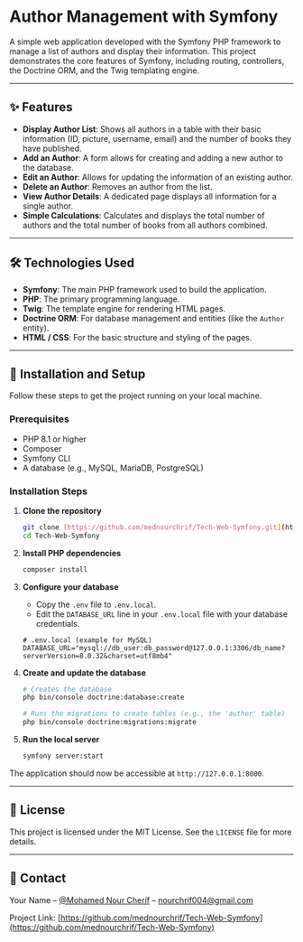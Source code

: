 # Author Management with Symfony

A simple web application developed with the Symfony PHP framework to manage a list of authors and display their information. This project demonstrates the core features of Symfony, including routing, controllers, the Doctrine ORM, and the Twig templating engine.

---

## ✨ Features

* **Display Author List**: Shows all authors in a table with their basic information (ID, picture, username, email) and the number of books they have published.
* **Add an Author**: A form allows for creating and adding a new author to the database.
* **Edit an Author**: Allows for updating the information of an existing author.
* **Delete an Author**: Removes an author from the list.
* **View Author Details**: A dedicated page displays all information for a single author.
* **Simple Calculations**: Calculates and displays the total number of authors and the total number of books from all authors combined.

---

## 🛠️ Technologies Used

* **Symfony**: The main PHP framework used to build the application.
* **PHP**: The primary programming language.
* **Twig**: The template engine for rendering HTML pages.
* **Doctrine ORM**: For database management and entities (like the `Author` entity).
* **HTML / CSS**: For the basic structure and styling of the pages.

---

## 🚀 Installation and Setup

Follow these steps to get the project running on your local machine.

### **Prerequisites**

* PHP 8.1 or higher
* Composer
* Symfony CLI
* A database (e.g., MySQL, MariaDB, PostgreSQL)

### **Installation Steps**

1.  **Clone the repository**
    ```bash
    git clone [https://github.com/mednourchrif/Tech-Web-Symfony.git](https://github.com/mednourchrif/Tech-Web-Symfony.git)
    cd Tech-Web-Symfony
    ```

2.  **Install PHP dependencies**
    ```bash
    composer install
    ```

3.  **Configure your database**
    * Copy the `.env` file to `.env.local`.
    * Edit the `DATABASE_URL` line in your `.env.local` file with your database credentials.
    ```
    # .env.local (example for MySQL)
    DATABASE_URL="mysql://db_user:db_password@127.0.0.1:3306/db_name?serverVersion=8.0.32&charset=utf8mb4"
    ```

4.  **Create and update the database**
    ```bash
    # Creates the database
    php bin/console doctrine:database:create

    # Runs the migrations to create tables (e.g., the 'author' table)
    php bin/console doctrine:migrations:migrate
    ```

5.  **Run the local server**
    ```bash
    symfony server:start
    ```

The application should now be accessible at `http://127.0.0.1:8000`.

---

## 📄 License

This project is licensed under the MIT License. See the `LICENSE` file for more details.

---

## 📧 Contact

Your Name – [@Mohamed Nour Cherif](https://www.linkedin.com/in/mohamed-nour-cherif) – nourchrif004@gmail.com

Project Link: [https://github.com/mednourchrif/Tech-Web-Symfony](https://github.com/mednourchrif/Tech-Web-Symfony)
